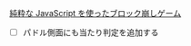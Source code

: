 [純粋な JavaScript を使ったブロック崩しゲーム](https://developer.mozilla.org/ja/docs/Games/Tutorials/2D_Breakout_game_pure_JavaScript)

- [ ] パドル側面にも当たり判定を追加する
